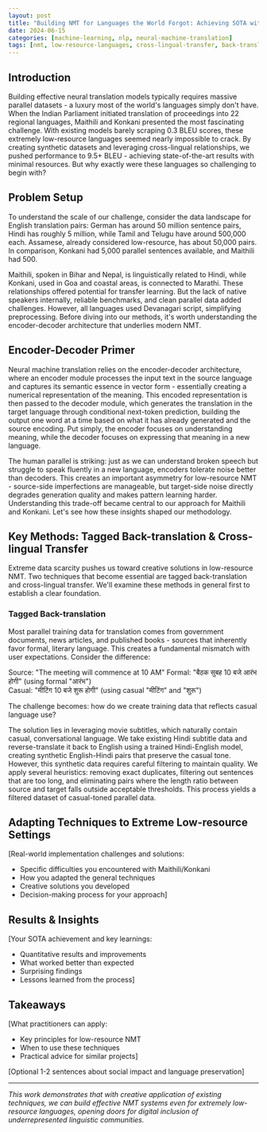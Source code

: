 ```yaml
---
layout: post
title: "Building NMT for Languages the World Forgot: Achieving SOTA with Maithili and Konkani"
date: 2024-06-15
categories: [machine-learning, nlp, neural-machine-translation]
tags: [nmt, low-resource-languages, cross-lingual-transfer, back-translation, maithili, konkani]
---
```


## Introduction

Building effective neural translation models typically requires massive parallel datasets - a luxury most of the world's languages simply don't have. When the Indian Parliament initiated translation of proceedings into 22 regional languages, Maithili and Konkani presented the most fascinating challenge. With existing models barely scraping 0.3 BLEU scores, these extremely low-resource languages seemed nearly impossible to crack. By creating synthetic datasets and leveraging cross-lingual relationships, we pushed performance to 9.5+ BLEU - achieving state-of-the-art results with minimal resources. But why exactly were these languages so challenging to begin with?

## Problem Setup

To understand the scale of our challenge, consider the data landscape for English translation pairs: German has around 50 million sentence pairs, Hindi has roughly 5 million, while Tamil and Telugu have around 500,000 each. Assamese, already considered low-resource, has about 50,000 pairs. In comparison, Konkani had 5,000 parallel sentences available, and Maithili had 500.

Maithili, spoken in Bihar and Nepal, is linguistically related to Hindi, while Konkani, used in Goa and coastal areas, is connected to Marathi. These relationships offered potential for transfer learning. But the lack of native speakers internally, reliable benchmarks, and clean parallel data added challenges. However, all languages used Devanagari script, simplifying preprocessing. Before diving into our methods, it's worth understanding the encoder-decoder architecture that underlies modern NMT.

## Encoder-Decoder Primer

Neural machine translation relies on the encoder-decoder architecture, where an encoder module processes the input text in the source language and captures its semantic essence in vector form - essentially creating a numerical representation of the meaning. This encoded representation is then passed to the decoder module, which generates the translation in the target language through conditional next-token prediction, building the output one word at a time based on what it has already generated and the source encoding. Put simply, the encoder focuses on understanding meaning, while the decoder focuses on expressing that meaning in a new language.

The human parallel is striking: just as we can understand broken speech but struggle to speak fluently in a new language, encoders tolerate noise better than decoders. This creates an important asymmetry for low-resource NMT - source-side imperfections are manageable, but target-side noise directly degrades generation quality and makes pattern learning harder. Understanding this trade-off became central to our approach for Maithili and Konkani. Let's see how these insights shaped our methodology.

## Key Methods: Tagged Back-translation & Cross-lingual Transfer

Extreme data scarcity pushes us toward creative solutions in low-resource NMT. Two techniques that become essential are tagged back-translation and cross-lingual transfer. We'll examine these methods in general first to establish a clear foundation.

### Tagged Back-translation

Most parallel training data for translation comes from government documents, news articles, and published books - sources that inherently favor formal, literary language. This creates a fundamental mismatch with user expectations. Consider the difference:

Source: "The meeting will commence at 10 AM"
Formal: "बैठक सुबह 10 बजे आरंभ होगी" (using formal "आरंभ")  
Casual: "मीटिंग 10 बजे शुरू होगी" (using casual "मीटिंग" and "शुरू")

The challenge becomes: how do we create training data that reflects casual language use?

The solution lies in leveraging movie subtitles, which naturally contain casual, conversational language. We take existing Hindi subtitle data and reverse-translate it back to English using a trained Hindi-English model, creating synthetic English-Hindi pairs that preserve the casual tone. However, this synthetic data requires careful filtering to maintain quality. We apply several heuristics: removing exact duplicates, filtering out sentences that are too long, and eliminating pairs where the length ratio between source and target falls outside acceptable thresholds. This process yields a filtered dataset of casual-toned parallel data.

## Adapting Techniques to Extreme Low-resource Settings

[Real-world implementation challenges and solutions:
- Specific difficulties you encountered with Maithili/Konkani
- How you adapted the general techniques
- Creative solutions you developed
- Decision-making process for your approach]

## Results & Insights

[Your SOTA achievement and key learnings:
- Quantitative results and improvements
- What worked better than expected
- Surprising findings
- Lessons learned from the process]

## Takeaways

[What practitioners can apply:
- Key principles for low-resource NMT
- When to use these techniques
- Practical advice for similar projects]

[Optional 1-2 sentences about social impact and language preservation]

---

*This work demonstrates that with creative application of existing techniques, we can build effective NMT systems even for extremely low-resource languages, opening doors for digital inclusion of underrepresented linguistic communities.*
